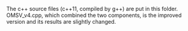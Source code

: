 The c++ source files (c++11, compiled by g++) are put in this folder.  
OMSV\_v4.cpp, which combined the two components, is the improved version and its results are slightly changed. 
